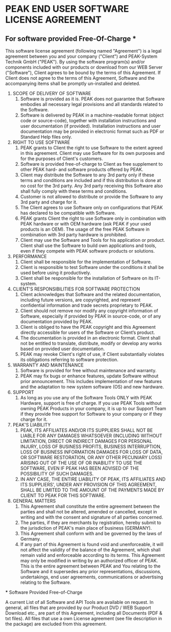# PEAK END USER SOFTWARE LICENSE AGREEMENT

## For software provided Free-Of-Charge __\*__ 
This software license agreement (following named "Agreement") is a legal agreement between you and your company ("Client") and PEAK-System Technik GmbH ("PEAK"). By using the software program(s) and/or components included with our products or download from our WEB Server ("Software"), Client agrees to be bound by the terms of this Agreement. If Client does not agree to the terms of this Agreement, Software and the accompanying items shall be promptly un-installed and deleted.
1. SCOPE OF DELIVERY OF SOFTWARE
    1. Software is provided as it is. PEAK does not guarantee that Software embodies all necessary legal provisions and all standards related to the Software.
    2. Software is delivered by PEAK in a machine-readable format (object code or source-code), together with installation instructions and user documentation (if provided). Installation instructions and user documentation may be provided in electronic format such as PDF or Standard Help files only.
2. RIGHT TO USE SOFTWARE
    1. PEAK grants to Client the right to use Software to the extent agreed in this agreement. Client may use Software for its own purposes and for the purposes of Client's customers.
    2. Software is provided free-of-charge to Client as free supplement to other PEAK hard- and software products offered by PEAK.
    3. Client may distribute the Software to any 3rd party only if these terms and conditions are included and if this distribution is done at no cost for the 3rd party. Any 3rd party receiving this Software also shall fully comply with these terms and conditions.
    4. Customer is not allowed to distribute or provide the Software to any 3rd party and charge for it.
    5. The Client agrees to use Software only on configurations that PEAK has declared to be compatible with Software.
    6. PEAK grants Client the right to use Software only in combination with PEAK hardware or with OEM hardware (ask PEAK if your used products is an OEM). The usage of the free PEAK Software in combination with 3rd party hardware is prohibited.
    7. Client may use the Software and Tools for his application or product. Client shall use the Software to build own applications and tools, even if they compete with PEAK software products or solutions. 
3. PERFORMANCE
    1. Client shall be responsible for the implementation of Software.
    2. Client is responsible to test Software under the conditions it shall be used before using it productively.
    3. Client shall be responsible for the installation of Software on its IT-system.
4. CLIENT'S RESPONSIBILITIES FOR SOFTWARE PROTECTION
    1. Client acknowledges that Software and the related documentation, including future versions, are copyrighted, and represent confidential information and trade secrets proprietary to PEAK.
    2. Client should not remove nor modify any copyright information of Software, especially if provided by PEAK in source-code, or of any documentation provided by PEAK. 
    3. Client is obliged to have the PEAK copyright and this Agreement directly accessible for users of the Software or Client’s product.
    4. The documentation is provided in an electronic format. Client shall not be entitled to translate, distribute, modify or develop any works based on provided user documentation. 
    5. PEAK may revoke Client's right of use, if Client substantially violates its obligations referring to software protection.
5. WARRANTY AND MAINTENANCE
    1. Software is provided for free without maintenance and warranty. 
    2. PEAK may fix bugs or enhance features, update Software without prior announcement. This includes implementation of new features and the adaptation to new system software (OS) and new hardware.
6. SUPPORT
    1. As long as you use any of the Software Tools ONLY with PEAK Hardware, support is free of charge. If you use PEAK Tools without owning PEAK Products in your company, it is up to our Support Team if they provide free support for Software to your company or if they charge for it.
7. PEAK'S LIABILITY
    1. PEAK, ITS AFFILIATES AND/OR ITS SUPPLIERS SHALL NOT BE LIABLE FOR ANY DAMAGES WHATSOEVER (INCLUDING WITHOUT LIMITATION, DIRECT OR INDIRECT DAMAGES FOR PERSONAL INJURY, LOSS OF BUSINESS PROFITS, BUSINESS INTERRUPTION, LOSS OF BUSINESS INFORMATION DAMAGES FOR LOSS OF DATA, OR SOFTWARE RESTORATION, OR ANY OTHER PECUNIARY LOSS) ARISING OUT OF THE USE OF OR INABILITY TO USE THE SOFTWARE, EVEN IF PEAK HAS BEEN ADVISED OF THE POSSIBILITY OF SUCH DAMAGES.
    2. IN ANY CASE, THE ENTIRE LIABILITY OF PEAK, ITS AFFILIATES AND ITS SUPPLIERS', UNDER ANY PROVISION OF THIS AGREEMENT, SHALL BE LIMITED TO THE AMOUNT OF THE PAYMENTS MADE BY CLIENT TO PEAK FOR THIS SOFTWARE. 
8. GENERAL MATTERS
    1. This Agreement shall constitute the entire agreement between the parties and shall not be altered, amended or cancelled, except in writing and with the consent and signature of all parties concerned.
    2. The parties, if they are merchants by registration, hereby submit to the jurisdiction of PEAK's main place of business (GERMANY).
    3. This Agreement shall conform with and be governed by the laws of Germany. 
    4.  If any part of this Agreement is found void and unenforceable, it will not affect the validity of the balance of the Agreement, which shall remain valid and enforceable according to its terms. This Agreement may only be modified in writing by an authorized officer of PEAK. This is the entire agreement between PEAK and You relating to the Software and it supersedes any prior representations, discussions, undertakings, end user agreements, communications or advertising relating to the Software.


__\*__ Software Provided Free-of-Charge

A current List of all Software and API Tools are available on request.
In general, all files that are provided by our Product DVD / WEB Support Download etc., are part of this Agreement, including all Documents (PDF & txt files).
All files that use a own License agreement (see file description in the package) are excluded from this agreement.

